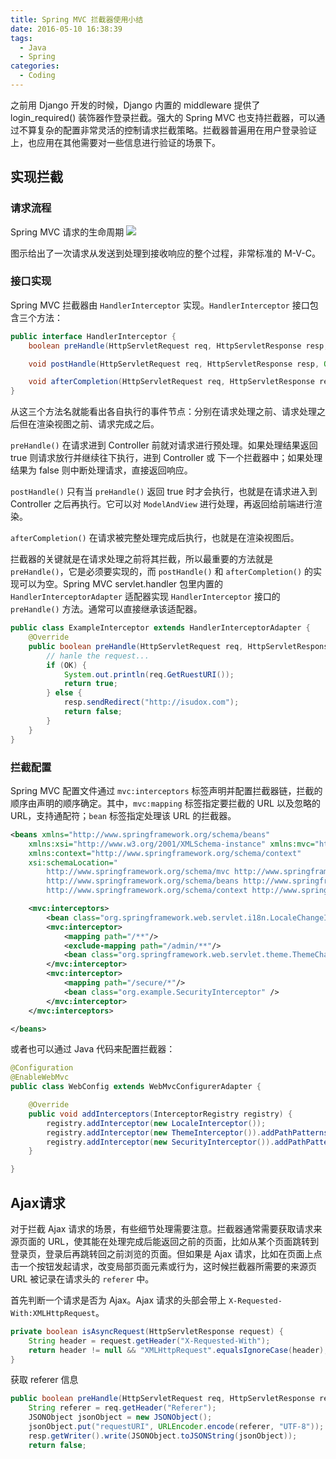 ```yaml
---
title: Spring MVC 拦截器使用小结
date: 2016-05-10 16:38:39
tags:
  - Java
  - Spring
categories:
  - Coding
---
```


之前用 Django 开发的时候，Django 内置的 middleware 提供了 login_required() 装饰器作登录拦截。强大的 Spring MVC 也支持拦截器，可以通过不算复杂的配置非常灵活的控制请求拦截策略。拦截器普遍用在用户登录验证上，也应用在其他需要对一些信息进行验证的场景下。

<!-- more -->

## 实现拦截

### 请求流程

Spring MVC 请求的生命周期
![](https://o70e8d1kb.qnssl.com/summary-of-spring-mvc-interceptor-1.png)

图示给出了一次请求从发送到处理到接收响应的整个过程，非常标准的 M-V-C。

### 接口实现

Spring MVC 拦截器由 `HandlerInterceptor` 实现。`HandlerInterceptor` 接口包含三个方法：
```java
public interface HandlerInterceptor {
    boolean preHandle(HttpServletRequest req, HttpServletResponse resp, Object handler) throws Exception;

    void postHandle(HttpServletRequest req, HttpServletResponse resp, Object handler, ModelAndView modelAndView) throws Exception;

    void afterCompletion(HttpServletRequest req, HttpServletResponse resp, Object handler, Exception ex) throws Exception;
}
```
从这三个方法名就能看出各自执行的事件节点：分别在请求处理之前、请求处理之后但在渲染视图之前、请求完成之后。

`preHandle()` 在请求进到 Controller 前就对请求进行预处理。如果处理结果返回 true 则请求放行并继续往下执行，进到 Controller 或 下一个拦截器中；如果处理结果为 false 则中断处理请求，直接返回响应。

`postHandle()` 只有当 `preHandle()` 返回 true 时才会执行，也就是在请求进入到 Controller 之后再执行。它可以对 `ModelAndView` 进行处理，再返回给前端进行渲染。

`afterCompletion()` 在请求被完整处理完成后执行，也就是在渲染视图后。

拦截器的关键就是在请求处理之前将其拦截，所以最重要的方法就是 `preHandle()`，它是必须要实现的，而 `postHandle()` 和 `afterCompletion()` 的实现可以为空。Spring MVC servlet.handler 包里内置的 `HandlerInterceptorAdapter` 适配器实现 `HandlerInterceptor` 接口的 `preHandle()` 方法。通常可以直接继承该适配器。

```java
public class ExampleInterceptor extends HandlerInterceptorAdapter {
    @Override
    public boolean preHandle(HttpServletRequest req, HttpServletResponse resp, Object obj) throws Exception {
        // hanle the request...
        if (OK) {
            System.out.println(req.GetRuestURI());
            return true;
        } else {
            resp.sendRedirect("http://isudox.com");
            return false;
        }
    }
}
```

### 拦截配置

Spring MVC 配置文件通过 `mvc:interceptors` 标签声明并配置拦截器链，拦截的顺序由声明的顺序确定。其中，`mvc:mapping` 标签指定要拦截的 URL 以及忽略的 URL，支持通配符；`bean` 标签指定处理该 URL 的拦截器。
```xml
<beans xmlns="http://www.springframework.org/schema/beans"
	xmlns:xsi="http://www.w3.org/2001/XMLSchema-instance" xmlns:mvc="http://www.springframework.org/schema/mvc"
	xmlns:context="http://www.springframework.org/schema/context"
	xsi:schemaLocation="
        http://www.springframework.org/schema/mvc http://www.springframework.org/schema/mvc/spring-mvc-3.0.xsd
        http://www.springframework.org/schema/beans http://www.springframework.org/schema/beans/spring-beans-3.0.xsd
        http://www.springframework.org/schema/context http://www.springframework.org/schema/context/spring-context-3.0.xsd">

    <mvc:interceptors>
        <bean class="org.springframework.web.servlet.i18n.LocaleChangeInterceptor" />
        <mvc:interceptor>
            <mapping path="/**"/>
            <exclude-mapping path="/admin/**"/>
            <bean class="org.springframework.web.servlet.theme.ThemeChangeInterceptor" />
        </mvc:interceptor>
        <mvc:interceptor>
            <mapping path="/secure/*"/>
            <bean class="org.example.SecurityInterceptor" />
        </mvc:interceptor>
    </mvc:interceptors>

</beans>
```

或者也可以通过 Java 代码来配置拦截器：
```java
@Configuration
@EnableWebMvc
public class WebConfig extends WebMvcConfigurerAdapter {

    @Override
    public void addInterceptors(InterceptorRegistry registry) {
        registry.addInterceptor(new LocaleInterceptor());
        registry.addInterceptor(new ThemeInterceptor()).addPathPatterns("/**").excludePathPatterns("/admin/**");
        registry.addInterceptor(new SecurityInterceptor()).addPathPatterns("/secure/*");
    }

}
```

## Ajax请求

对于拦截 Ajax 请求的场景，有些细节处理需要注意。拦截器通常需要获取请求来源页面的 URL，使其能在处理完成后能返回之前的页面，比如从某个页面跳转到登录页，登录后再跳转回之前浏览的页面。但如果是 Ajax 请求，比如在页面上点击一个按钮发起请求，改变局部页面元素或行为，这时候拦截器所需要的来源页 URL 被记录在请求头的 `referer` 中。

首先判断一个请求是否为 Ajax。Ajax 请求的头部会带上 `X-Requested-With:XMLHttpRequest`。

```java
private boolean isAsyncRequest(HttpServletResponse request) {
    String header = request.getHeader("X-Requested-With");
    return header != null && "XMLHttpRequest".equalsIgnoreCase(header);
}
```

获取 referer 信息

```java
public boolean preHandle(HttpServletRequest req, HttpServletResponse resp, Object obj) throws Exception {
    String referer = req.getHeader("Referer");
    JSONObject jsonObject = new JSONObject();
    jsonObject.put("requestURI", URLEncoder.encode(referer, "UTF-8"));
    resp.getWriter().write(JSONObject.toJSONString(jsonObject));
    return false;
```
